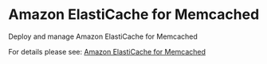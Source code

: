 # Amazon ElastiCache for Memcached

Deploy and manage Amazon ElastiCache for Memcached

For details please see: [Amazon ElastiCache for Memcached](https://github.com/gruntwork-io/terraform-aws-service-catalog/tree/master/modules/data-stores/memcached/README.adoc)


<!-- ##DOCS-SOURCER-START
{"sourcePlugin":"Service Catalog Reference","hash":"badbbb13c9ca3c78e31fe882ebef663d"}
##DOCS-SOURCER-END -->
